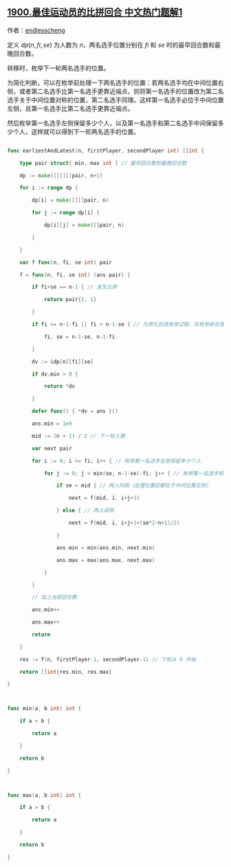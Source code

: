 ## [1900.最佳运动员的比拼回合 中文热门题解1](https://leetcode.cn/problems/the-earliest-and-latest-rounds-where-players-compete/solutions/100000/dpmei-ju-xia-yi-lun-liang-ming-xuan-shou-okfu)

作者：[endlesscheng](https://leetcode.cn/u/endlesscheng)

定义 $\textit{dp}(n,\textit{fi},\textit{se})$ 为人数为 $n$，两名选手位置分别在 $\textit{fi}$ 和 $\textit{se}$ 时的最早回合数和最晚回合数。

转移时，枚举下一轮两名选手的位置。

为简化判断，可以在枚举前处理一下两名选手的位置：若两名选手均在中间位置右侧，或者第二名选手比第一名选手更靠近端点，则将第一名选手的位置改为第二名选手关于中间位置对称的位置，第二名选手同理。这样第一名选手必位于中间位置左侧，且第一名选手比第二名选手更靠近端点。

然后枚举第一名选手左侧保留多少个人，以及第一名选手和第二名选手中间保留多少个人，这样就可以得到下一轮两名选手的位置。

```go
func earliestAndLatest(n, firstPlayer, secondPlayer int) []int {
	type pair struct{ min, max int } // 最早回合数和最晚回合数
	dp := make([][][]pair, n+1)
	for i := range dp {
		dp[i] = make([][]pair, n)
		for j := range dp[i] {
			dp[i][j] = make([]pair, n)
		}
	}
	var f func(n, fi, se int) pair
	f = func(n, fi, se int) (ans pair) {
		if fi+se == n-1 { // 发生比拼
			return pair{1, 1}
		}
		if fi >= n-1-fi || fi > n-1-se { // 为简化后续枚举过程，在枚举前处理一下两名选手的位置
			fi, se = n-1-se, n-1-fi
		}
		dv := &dp[n][fi][se]
		if dv.min > 0 {
			return *dv
		}
		defer func() { *dv = ans }()
		ans.min = 1e9
		mid := (n + 1) / 2 // 下一轮人数
		var next pair
		for i := 0; i <= fi; i++ { // 枚举第一名选手左侧保留多少个人
			for j := 0; j < min(se, n-1-se)-fi; j++ { // 枚举第一名选手和第二名选手中间保留多少个人
				if se < mid { // 两人同侧（处理位置后都位于中间位置左侧）
					next = f(mid, i, i+j+1)
				} else { // 两人异侧
					next = f(mid, i, i+j+1+(se*2-n+1)/2)
				}
				ans.min = min(ans.min, next.min)
				ans.max = max(ans.max, next.max)
			}
		}
		// 加上当前回合数
		ans.min++
		ans.max++
		return
	}
	res := f(n, firstPlayer-1, secondPlayer-1) // 下标从 0 开始
	return []int{res.min, res.max}
}

func min(a, b int) int {
	if a < b {
		return a
	}
	return b
}

func max(a, b int) int {
	if a > b {
		return a
	}
	return b
}
```